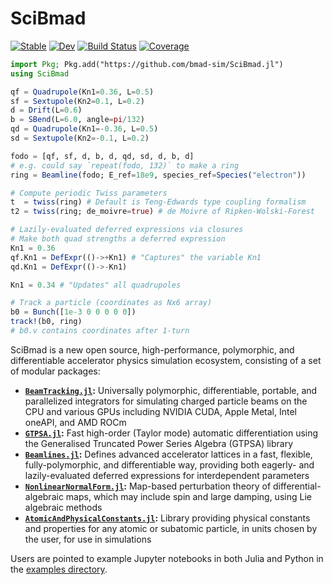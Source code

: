 # SciBmad
[![Stable](https://img.shields.io/badge/docs-stable-blue.svg)](https://bmad-sim.github.io/SciBmad.jl/stable/)
[![Dev](https://img.shields.io/badge/docs-dev-blue.svg)](https://bmad-sim.github.io/SciBmad.jl/dev/)
[![Build Status](https://github.com/bmad-sim/SciBmad.jl/actions/workflows/CI.yml/badge.svg?branch=main)](https://github.com/bmad-sim/SciBmad.jl/actions/workflows/CI.yml?query=branch%3Amain)
[![Coverage](https://codecov.io/gh/bmad-sim/SciBmad.jl/branch/main/graph/badge.svg)](https://codecov.io/gh/bmad-sim/SciBmad.jl)

```julia
import Pkg; Pkg.add("https://github.com/bmad-sim/SciBmad.jl")
using SciBmad

qf = Quadrupole(Kn1=0.36, L=0.5)
sf = Sextupole(Kn2=0.1, L=0.2)
d = Drift(L=0.6)
b = SBend(L=6.0, angle=pi/132)
qd = Quadrupole(Kn1=-0.36, L=0.5)
sd = Sextupole(Kn2=-0.1, L=0.2)

fodo = [qf, sf, d, b, d, qd, sd, d, b, d]
# e.g. could say `repeat(fodo, 132)` to make a ring
ring = Beamline(fodo; E_ref=18e9, species_ref=Species("electron"))

# Compute periodic Twiss parameters
t  = twiss(ring) # Default is Teng-Edwards type coupling formalism
t2 = twiss(ring; de_moivre=true) # de Moivre of Ripken-Wolski-Forest

# Lazily-evaluated deferred expressions via closures
# Make both quad strengths a deferred expression
Kn1 = 0.36 
qf.Kn1 = DefExpr(()->+Kn1) # "Captures" the variable Kn1
qd.Kn1 = DefExpr(()->-Kn1)

Kn1 = 0.34 # "Updates" all quadrupoles

# Track a particle (coordinates as Nx6 array)
b0 = Bunch([1e-3 0 0 0 0 0])
track!(b0, ring)
# b0.v contains coordinates after 1-turn
```

SciBmad is a new open source, high-performance, polymorphic, and differentiable accelerator physics simulation ecosystem, consisting of a set of modular packages:

- **[`BeamTracking.jl`](https://github.com/bmad-sim/BeamTracking.jl):** Universally polymorphic, differentiable, portable, and parallelized integrators for simulating charged particle beams on the CPU and various GPUs including NVIDIA CUDA, Apple Metal, Intel oneAPI, and AMD ROCm
- **[`GTPSA.jl`](https://github.com/bmad-sim/GTPSA.jl):** Fast high-order (Taylor mode) automatic differentiation using the Generalised Truncated Power Series Algebra (GTPSA) library
- **[`Beamlines.jl`](https://github.com/bmad-sim/Beamlines.jl):** Defines advanced accelerator lattices in a fast, flexible, fully-polymorphic, and differentiable way, providing both eagerly- and lazily-evaluated deferred expressions for interdependent parameters
- **[`NonlinearNormalForm.jl`](https://github.com/bmad-sim/NonlinearNormalForm.jl):** Map-based perturbation theory of differential-algebraic maps, which may include spin and large damping, using Lie algebraic methods
- **[`AtomicAndPhysicalConstants.jl`](https://github.com/bmad-sim/AtomicAndPhysicalConstants.jl):** Library providing physical constants and properties for any atomic or subatomic particle, in units chosen by the user, for use in simulations

Users are pointed to example Jupyter notebooks in both Julia and Python in the [examples directory](https://github.com/bmad-sim/SciBmad.jl/tree/main/examples).


